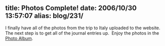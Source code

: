 title: Photos Complete!
date: 2006/10/30 13:57:07
alias: blog/231/
---
I finally have all of the photos from the trip to Italy uploaded to the website.  The next step is to get all of the journal entries up.  Enjoy the photos in the [Photo Album](Photo.aspx).